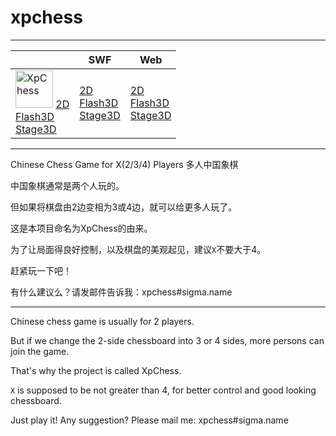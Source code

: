 # xpchess

---

| | SWF | Web |
|---|---|---|
| <img src='icon/xpchess.png' alt='XpChess' title='XpChess: 多人中国象棋' width='60px' height='60px' />  [2D](http://cailiangsheng.github.io/xpchess/bin/web/XpChessWeb.swf) <br/> [Flash3D](http://cailiangsheng.github.io/xpchess/bin/web/XpChessWeb3D.swf) <br/> [Stage3D](http://cailiangsheng.github.io/xpchess/bin/web/XpChessWebStage3D.swf) | [2D](http://cailiangsheng.github.io/xpchess/bin/web/XpChessWeb.swf) <br/> [Flash3D](http://cailiangsheng.github.io/xpchess/bin/web/XpChessWeb3D.swf) <br/> [Stage3D](http://cailiangsheng.github.io/xpchess/bin/web/XpChessWebStage3D.swf) | [2D](http://cailiangsheng.github.io/xpchess/bin/web/XpChessWeb.html) <br/> [Flash3D](http://cailiangsheng.github.io/xpchess/bin/web/XpChessWeb3D.html) <br/> [Stage3D](http://cailiangsheng.github.io/xpchess/bin/web/XpChessWebStage3D.html)  |

---

Chinese Chess Game for X(2/3/4) Players 多人中国象棋

中国象棋通常是两个人玩的。

但如果将棋盘由2边变相为3或4边，就可以给更多人玩了。

这是本项目命名为XpChess的由来。

为了让局面得良好控制，以及棋盘的美观起见，建议```X```不要大于4。

赶紧玩一下吧！

有什么建议么？请发邮件告诉我：xpchess#sigma.name

---

Chinese chess game is usually for 2 players.

But if we change the 2-side chessboard into 3 or 4 sides, more persons can join the game.

That's why the project is called XpChess.

```X``` is supposed to be not greater than 4, for better control and good looking chessboard.

Just play it! Any suggestion? Please mail me: xpchess#sigma.name
